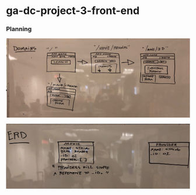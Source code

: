 # ga-dc-project-3-front-end

### Planning

!["Wireframe"](https://github.com/wadestewart/ga-dc-project-3-front-end/blob/feature-init/IMG_3461.jpg?raw=true "Wireframe")


!["ERD"](https://github.com/wadestewart/ga-dc-project-3-front-end/blob/feature-init/image%20(1).png?raw=true "ERD")
